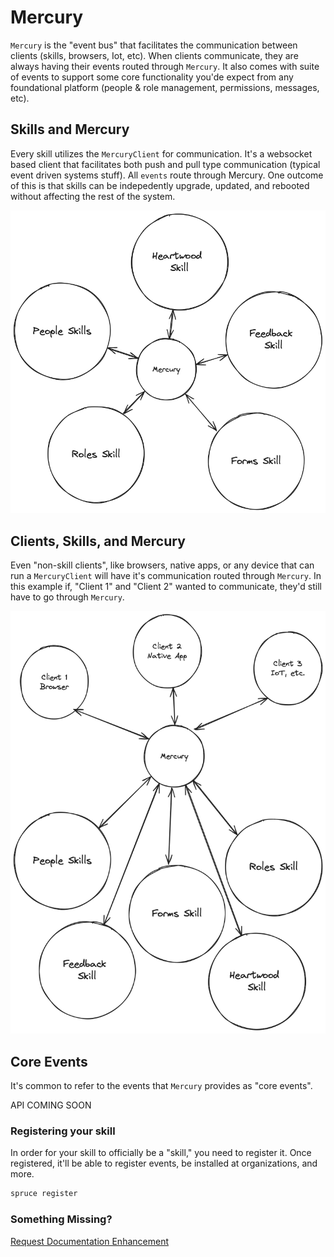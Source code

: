 # Mercury

`Mercury` is the "event bus" that facilitates the communication between clients (skills, browsers, Iot, etc). When clients communicate, they are always having their events routed through `Mercury`. It also comes with suite of events to support some core functionality you'de expect from any foundational platform (people & role management, permissions, messages, etc).

## Skills and Mercury


Every skill utilizes the `MercuryClient` for communication. It's a websocket based client that facilitates both push and pull type communication (typical event driven systems stuff). All `events` route through Mercury. One outcome of this is that skills can be indepedently upgrade, updated, and rebooted without affecting the rest of the system.


<img src="../../assets/img/concepts/small_trunk_big_branches.png">


## Clients, Skills, and Mercury

 Even "non-skill clients", like browsers, native apps, or any device that can run a `MercuryClient` will have it's communication routed through `Mercury`. In this example if, "Client 1" and "Client 2" wanted to communicate, they'd still have to go through `Mercury`. 

<img src="../../assets/img/concepts/clients_and_skills_through_mercury.png">

## Core Events

It's common to refer to the events that `Mercury` provides as "core events". 

API COMING SOON

### Registering your skill

In order for your skill to officially be a "skill," you need to register it. Once registered, it'll be able to register events, be installed at organizations, and more.

```bash
spruce register
```

### Something Missing?

<div class="grid-buttons">
    <a class="btn" href="https://forms.gle/2ZMtwUxg1egV8sHT8">Request Documentation Enhancement</a>
</div>